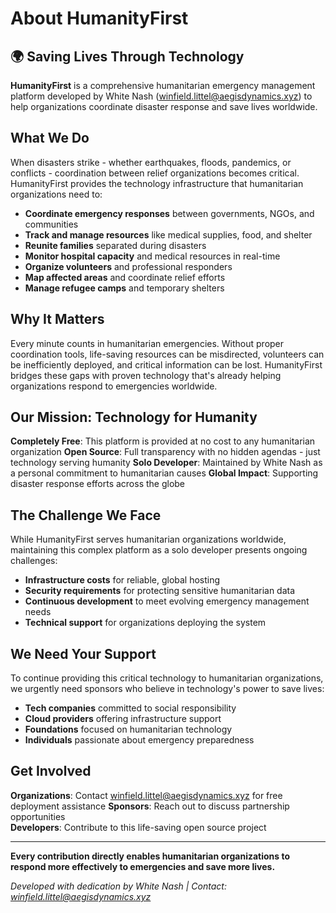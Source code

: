 # About HumanityFirst

## 🌍 Saving Lives Through Technology

**HumanityFirst** is a comprehensive humanitarian emergency management platform developed by White Nash (winfield.littel@aegisdynamics.xyz) to help organizations coordinate disaster response and save lives worldwide.

## What We Do

When disasters strike - whether earthquakes, floods, pandemics, or conflicts - coordination between relief organizations becomes critical. HumanityFirst provides the technology infrastructure that humanitarian organizations need to:

- **Coordinate emergency responses** between governments, NGOs, and communities
- **Track and manage resources** like medical supplies, food, and shelter
- **Reunite families** separated during disasters
- **Monitor hospital capacity** and medical resources in real-time
- **Organize volunteers** and professional responders
- **Map affected areas** and coordinate relief efforts
- **Manage refugee camps** and temporary shelters

## Why It Matters

Every minute counts in humanitarian emergencies. Without proper coordination tools, life-saving resources can be misdirected, volunteers can be inefficiently deployed, and critical information can be lost. HumanityFirst bridges these gaps with proven technology that's already helping organizations respond to emergencies worldwide.

## Our Mission: Technology for Humanity

**Completely Free**: This platform is provided at no cost to any humanitarian organization
**Open Source**: Full transparency with no hidden agendas - just technology serving humanity
**Solo Developer**: Maintained by White Nash as a personal commitment to humanitarian causes
**Global Impact**: Supporting disaster response efforts across the globe

## The Challenge We Face

While HumanityFirst serves humanitarian organizations worldwide, maintaining this complex platform as a solo developer presents ongoing challenges:

- **Infrastructure costs** for reliable, global hosting
- **Security requirements** for protecting sensitive humanitarian data  
- **Continuous development** to meet evolving emergency management needs
- **Technical support** for organizations deploying the system

## We Need Your Support

To continue providing this critical technology to humanitarian organizations, we urgently need sponsors who believe in technology's power to save lives:

- **Tech companies** committed to social responsibility
- **Cloud providers** offering infrastructure support
- **Foundations** focused on humanitarian technology
- **Individuals** passionate about emergency preparedness

## Get Involved

**Organizations**: Contact winfield.littel@aegisdynamics.xyz for free deployment assistance
**Sponsors**: Reach out to discuss partnership opportunities  
**Developers**: Contribute to this life-saving open source project

---

**Every contribution directly enables humanitarian organizations to respond more effectively to emergencies and save more lives.**

*Developed with dedication by White Nash | Contact: winfield.littel@aegisdynamics.xyz* 
